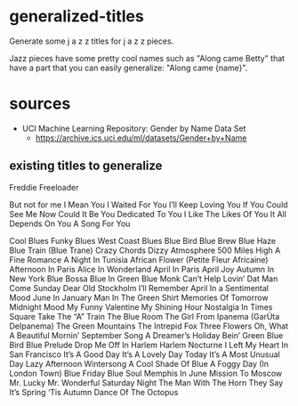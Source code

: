 # generalized-titles
Generate some j a z z titles for j a z z pieces.

Jazz pieces have some pretty cool names such as "Along came Betty" that have a part that you can easily generalize: "Along came {name}".

# sources
- UCI Machine Learning Repository: Gender by Name Data Set
  - https://archive.ics.uci.edu/ml/datasets/Gender+by+Name

## existing titles to generalize

Freddie Freeloader

But not for me
I Mean You
I Waited For You
I’ll Keep Loving You
If You Could See Me Now
Could It Be You
Dedicated To You
I Like The Likes Of You
It All Depends On You
A Song For You

Cool Blues
Funky Blues
West Coast Blues
Blue Bird
Blue Brew
Blue Haze
Blue Train (Blue Trane)
Crazy Chords
Dizzy Atmosphere
500 Miles High
A Fine Romance
A Night In Tunisia
African Flower (Petite Fleur Africaine)
Afternoon In Paris
Alice In Wonderland
April In Paris
April Joy
Autumn In New York
Blue Bossa
Blue In Green
Blue Monk
Can’t Help Lovin’ Dat Man
Come Sunday
Dear Old Stockholm
I’ll Remember April
In a Sentimental Mood
June In January
Man In The Green Shirt
Memories Of Tomorrow
Midnight Mood
My Funny Valentine
My Shining Hour
Nostalgia In Times Square
Take The “A” Train
The Blue Room
The Girl From Ipanema (GarÙta DeIpanema)
The Green Mountains
The Intrepid Fox
Three Flowers
Oh, What A Beautiful Mornin’
September Song
A Dreamer’s Holiday
Bein’ Green
Blue Bird
Blue Prelude
Drop Me Off In Harlem
Harlem Nocturne
I Left My Heart In San Francisco
It’s A Good Day
It’s A Lovely Day Today
It’s A Most Unusual Day
Lazy Afternoon
Wintersong
A Cool Shade Of Blue
A Foggy Day (In London Town)
Blue Friday
Blue Soul
Memphis In June
Mission To Moscow
Mr. Lucky
Mr. Wonderful
Saturday Night
The Man With The Horn
They Say It’s Spring
‘Tis Autumn
Dance Of The Octopus

